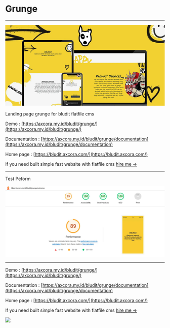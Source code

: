 # Grunge

--------

![Free download bludit themes cms](grungebludit.webp)

Landing page grunge for bludit flatfile cms

Demo : [https://axcora.my.id/bludit/grunge/](https://axcora.my.id/bludit/grunge/)

Documentation : [https://axcora.my.id/bludit/grunge/documentation](https://axcora.my.id/bludit/grunge/documentation)

Home page : [https://bludit.axcora.com/](https://bludit.axcora.com/)

If you need built simple fast website with flatfile cms [hire me →](https://www.fiverr.com/creativitas/design-your-website-with-phyton-django)

--------

Test Peform

![Free download bludit template cms](budittest.webp)

--------


Demo : [https://axcora.my.id/bludit/grunge/](https://axcora.my.id/bludit/grunge/)

Documentation : [https://axcora.my.id/bludit/grunge/documentation](https://axcora.my.id/bludit/grunge/documentation)

Home page : [https://bludit.axcora.com/](https://bludit.axcora.com/)

If you need built simple fast website with flatfile cms [hire me →](https://www.fiverr.com/creativitas/design-your-website-with-phyton-django)

<a href="https://www.buymeacoffee.com/axcora"><img width="240" src="https://blogger.googleusercontent.com/img/b/R29vZ2xl/AVvXsEgIA9HMwkK8kr7uRwVNxnhXsLQsJHxQQYVSzqCAaK58OpJOiTlzbIX7eEwS_VpJ3oEG-xrmVEl2WKqGvB_o-KjyBGTbbjFHM_bN2Jce9g3FTnt2ZJViwcvB9DHPOKPEMCl7jTQRVWKPw_ETloH7_CK8Xr09SSNNx22xnfGjViwdEsGtR-yGrLmr-JUGHA/s1090/bmc-button.png"/></a>
